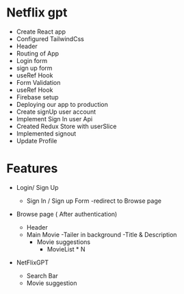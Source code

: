  # Netflix gpt

- Create React app
- Configured TailwindCss
- Header
- Routing of App
- Login form
- sign up form
- useRef Hook
- Form Validation
- useRef Hook
- Firebase setup
- Deploying our app to production
- Create signUp user account
- Implement Sign In user Api
- Created Redux Store with userSlice
- Implemented signout
- Update Profile 

# Features 
- Login/ Sign Up
    - Sign In / Sign up Form
    -redirect to Browse page

- Browse page ( After authentication)
    - Header
    - Main Movie
        -Tailer in background
        -Title & Description
        - Movie suggestions
            - MovieList * N

- NetFlixGPT
    - Search Bar
    - Movie suggestion


